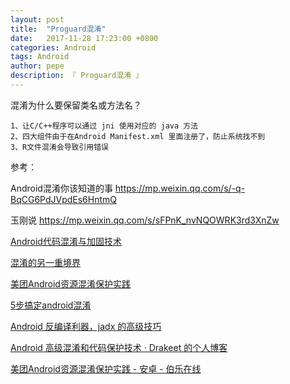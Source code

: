 ```yaml
---
layout: post
title:  "Proguard混淆"
date:   2017-11-28 17:23:00 +0800
categories: Android
tags: Android
author: pepe
description: 『 Proguard混淆 』
---
```


混淆为什么要保留类名或方法名？
    
    1、让C/C++程序可以通过 jni 使用对应的 java 方法
    2、四大组件由于在Android Manifest.xml 里面注册了，防止系统找不到
    3、R文件混淆会导致引用错误
   
   
   

参考：

Android混淆你该知道的事
https://mp.weixin.qq.com/s/-q-BqCG6PdJVpdEs6HntmQ

玉刚说
https://mp.weixin.qq.com/s/sFPnK_nvNQOWRK3rd3XnZw

[Android代码混淆与加固技术](https://www.imooc.com/learn/879)

[混淆的另一重境界](https://mp.weixin.qq.com/s/rpDFA-h5t2RA9Dih3gVqVA)

[美团Android资源混淆保护实践](https://tech.meituan.com/mt-android-resource-obfuscation.html)

[5步搞定android混淆](https://mp.weixin.qq.com/s?__biz=MzI3MDE0NzYwNA==&mid=2651433815&idx=1&sn=89a6f5329d93187b99320a55d16d4670&scene=1&srcid=0915lDylCJr0594xKg4dvVGS#rd)

[Android 反编译利器，jadx 的高级技巧](https://mp.weixin.qq.com/s/8ayLeGavaYfMxqLoTxFIlQ)

[Android 高级混淆和代码保护技术 · Drakeet 的个人博客](http://drakeet.me/android-advanced-proguard-and-security/)

[美团Android资源混淆保护实践 - 安卓 - 伯乐在线](http://android.jobbole.com/81915/)